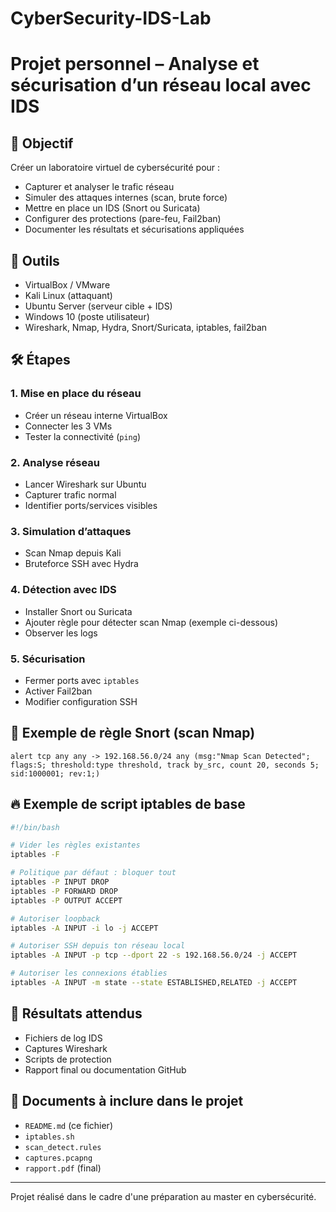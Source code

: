 # CyberSecurity-IDS-Lab

# Projet personnel – Analyse et sécurisation d’un réseau local avec IDS

## 🎯 Objectif
Créer un laboratoire virtuel de cybersécurité pour :
- Capturer et analyser le trafic réseau
- Simuler des attaques internes (scan, brute force)
- Mettre en place un IDS (Snort ou Suricata)
- Configurer des protections (pare-feu, Fail2ban)
- Documenter les résultats et sécurisations appliquées

## 🧰 Outils
- VirtualBox / VMware
- Kali Linux (attaquant)
- Ubuntu Server (serveur cible + IDS)
- Windows 10 (poste utilisateur)
- Wireshark, Nmap, Hydra, Snort/Suricata, iptables, fail2ban

## 🛠️ Étapes
### 1. Mise en place du réseau
- Créer un réseau interne VirtualBox
- Connecter les 3 VMs
- Tester la connectivité (`ping`)

### 2. Analyse réseau
- Lancer Wireshark sur Ubuntu
- Capturer trafic normal
- Identifier ports/services visibles

### 3. Simulation d’attaques
- Scan Nmap depuis Kali
- Bruteforce SSH avec Hydra

### 4. Détection avec IDS
- Installer Snort ou Suricata
- Ajouter règle pour détecter scan Nmap (exemple ci-dessous)
- Observer les logs

### 5. Sécurisation
- Fermer ports avec `iptables`
- Activer Fail2ban
- Modifier configuration SSH

## 🔐 Exemple de règle Snort (scan Nmap)

```
alert tcp any any -> 192.168.56.0/24 any (msg:"Nmap Scan Detected"; flags:S; threshold:type threshold, track by_src, count 20, seconds 5; sid:1000001; rev:1;)
```

## 🔥 Exemple de script iptables de base

```bash
#!/bin/bash

# Vider les règles existantes
iptables -F

# Politique par défaut : bloquer tout
iptables -P INPUT DROP
iptables -P FORWARD DROP
iptables -P OUTPUT ACCEPT

# Autoriser loopback
iptables -A INPUT -i lo -j ACCEPT

# Autoriser SSH depuis ton réseau local
iptables -A INPUT -p tcp --dport 22 -s 192.168.56.0/24 -j ACCEPT

# Autoriser les connexions établies
iptables -A INPUT -m state --state ESTABLISHED,RELATED -j ACCEPT
```

## 🧪 Résultats attendus
- Fichiers de log IDS
- Captures Wireshark
- Scripts de protection
- Rapport final ou documentation GitHub

## 📎 Documents à inclure dans le projet
- `README.md` (ce fichier)
- `iptables.sh`
- `scan_detect.rules`
- `captures.pcapng`
- `rapport.pdf` (final)

---

Projet réalisé dans le cadre d'une préparation au master en cybersécurité.
